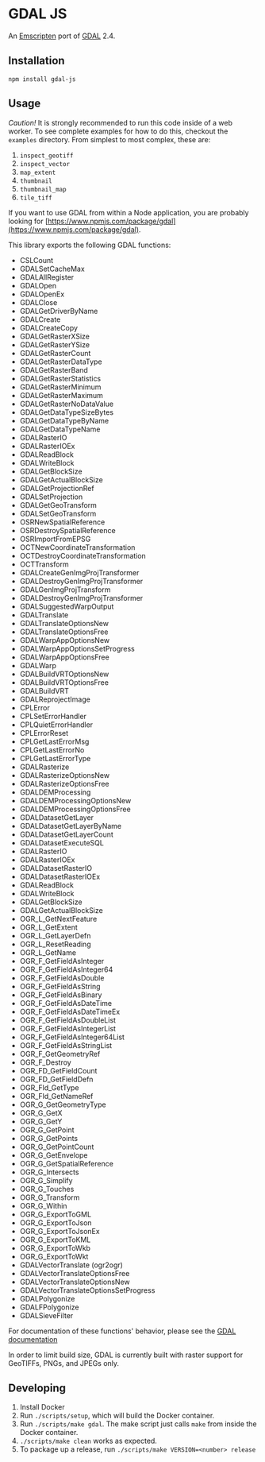 GDAL JS
==============
An [Emscripten](https://github.com/kripken/emscripten) port of [GDAL](http://www.gdal.org) 2.4.

Installation
---------------
```
npm install gdal-js
```

Usage
---------------
*Caution!* It is strongly recommended to run this code inside of a web worker.
To see complete examples for how to do this, checkout the `examples` directory.
From simplest to most complex, these are:

1. `inspect_geotiff`
2. `inspect_vector`
3. `map_extent`
4. `thumbnail`
5. `thumbnail_map`
6. `tile_tiff`

If you want to use GDAL from within a Node application, you are probably looking
for [https://www.npmjs.com/package/gdal](https://www.npmjs.com/package/gdal).

This library exports the following GDAL functions:
- CSLCount
- GDALSetCacheMax
- GDALAllRegister
- GDALOpen
- GDALOpenEx
- GDALClose
- GDALGetDriverByName
- GDALCreate
- GDALCreateCopy
- GDALGetRasterXSize
- GDALGetRasterYSize
- GDALGetRasterCount
- GDALGetRasterDataType
- GDALGetRasterBand
- GDALGetRasterStatistics
- GDALGetRasterMinimum
- GDALGetRasterMaximum
- GDALGetRasterNoDataValue
- GDALGetDataTypeSizeBytes
- GDALGetDataTypeByName
- GDALGetDataTypeName
- GDALRasterIO
- GDALRasterIOEx
- GDALReadBlock
- GDALWriteBlock
- GDALGetBlockSize
- GDALGetActualBlockSize
- GDALGetProjectionRef
- GDALSetProjection
- GDALGetGeoTransform
- GDALSetGeoTransform
- OSRNewSpatialReference
- OSRDestroySpatialReference
- OSRImportFromEPSG
- OCTNewCoordinateTransformation
- OCTDestroyCoordinateTransformation
- OCTTransform
- GDALCreateGenImgProjTransformer
- GDALDestroyGenImgProjTransformer
- GDALGenImgProjTransform
- GDALDestroyGenImgProjTransformer
- GDALSuggestedWarpOutput
- GDALTranslate
- GDALTranslateOptionsNew
- GDALTranslateOptionsFree
- GDALWarpAppOptionsNew
- GDALWarpAppOptionsSetProgress
- GDALWarpAppOptionsFree
- GDALWarp
- GDALBuildVRTOptionsNew
- GDALBuildVRTOptionsFree
- GDALBuildVRT
- GDALReprojectImage
- CPLError
- CPLSetErrorHandler
- CPLQuietErrorHandler
- CPLErrorReset
- CPLGetLastErrorMsg
- CPLGetLastErrorNo
- CPLGetLastErrorType
- GDALRasterize
- GDALRasterizeOptionsNew
- GDALRasterizeOptionsFree
- GDALDEMProcessing
- GDALDEMProcessingOptionsNew
- GDALDEMProcessingOptionsFree
- GDALDatasetGetLayer
- GDALDatasetGetLayerByName
- GDALDatasetGetLayerCount
- GDALDatasetExecuteSQL
- GDALRasterIO
- GDALRasterIOEx
- GDALDatasetRasterIO
- GDALDatasetRasterIOEx
- GDALReadBlock
- GDALWriteBlock
- GDALGetBlockSize
- GDALGetActualBlockSize
- OGR\_L\_GetNextFeature
- OGR\_L\_GetExtent
- OGR\_L\_GetLayerDefn
- OGR\_L\_ResetReading
- OGR\_L\_GetName
- OGR\_F\_GetFieldAsInteger
- OGR\_F\_GetFieldAsInteger64
- OGR\_F\_GetFieldAsDouble
- OGR\_F\_GetFieldAsString
- OGR\_F\_GetFieldAsBinary
- OGR\_F\_GetFieldAsDateTime
- OGR\_F\_GetFieldAsDateTimeEx
- OGR\_F\_GetFieldAsDoubleList
- OGR\_F\_GetFieldAsIntegerList
- OGR\_F\_GetFieldAsInteger64List
- OGR\_F\_GetFieldAsStringList
- OGR\_F\_GetGeometryRef
- OGR\_F\_Destroy
- OGR\_FD\_GetFieldCount
- OGR\_FD\_GetFieldDefn
- OGR\_Fld\_GetType
- OGR\_Fld\_GetNameRef
- OGR\_G\_GetGeometryType
- OGR\_G\_GetX
- OGR\_G\_GetY
- OGR\_G\_GetPoint
- OGR\_G\_GetPoints
- OGR\_G\_GetPointCount
- OGR\_G\_GetEnvelope
- OGR\_G\_GetSpatialReference
- OGR\_G\_Intersects
- OGR\_G\_Simplify
- OGR\_G\_Touches
- OGR\_G\_Transform
- OGR\_G\_Within
- OGR\_G\_ExportToGML
- OGR\_G\_ExportToJson
- OGR\_G\_ExportToJsonEx
- OGR\_G\_ExportToKML
- OGR\_G\_ExportToWkb
- OGR\_G\_ExportToWkt
- GDALVectorTranslate (ogr2ogr)
- GDALVectorTranslateOptionsFree
- GDALVectorTranslateOptionsNew
- GDALVectorTranslateOptionsSetProgress
- GDALPolygonize
- GDALFPolygonize
- GDALSieveFilter

For documentation of these functions' behavior, please see the
[GDAL documentation](http://www.gdal.org/gdal_8h.html)

In order to limit build size, GDAL is currently built with raster support for GeoTIFFs, PNGs, and JPEGs only.

Developing
-----------
1. Install Docker
2. Run `./scripts/setup`, which will build the Docker container.
3. Run `./scripts/make gdal`. The make script just calls `make` from inside the Docker container.
4. `./scripts/make clean` works as expected.
5. To package up a release, run `./scripts/make VERSION=<number> release`

